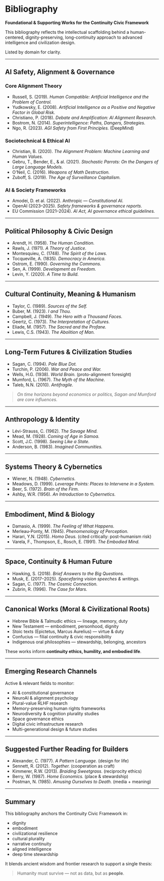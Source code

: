 # Bibliography  
**Foundational & Supporting Works for the Continuity Civic Framework**

This bibliography reflects the intellectual scaffolding behind a human-centered, dignity-preserving, long-continuity approach to advanced intelligence and civilization design.

Listed by domain for clarity.

---

## AI Safety, Alignment & Governance

### Core Alignment Theory
- Russell, S. (2019). *Human Compatible: Artificial Intelligence and the Problem of Control.*
- Yudkowsky, E. (2008). *Artificial Intelligence as a Positive and Negative Factor in Global Risk.*
- Christiano, P. (2018). *Debate and Amplification: AI Alignment Research.*
- Bostrom, N. (2014). *Superintelligence: Paths, Dangers, Strategies.*
- Ngo, R. (2023). *AGI Safety from First Principles.* (DeepMind)

### Sociotechnical & Ethical AI
- Christian, B. (2020). *The Alignment Problem: Machine Learning and Human Values.*
- Gebru, T., Bender, E., & al. (2021). *Stochastic Parrots: On the Dangers of Large Language Models.*
- O'Neil, C. (2016). *Weapons of Math Destruction.*
- Zuboff, S. (2019). *The Age of Surveillance Capitalism.*

### AI & Society Frameworks
- Amodei, D. et al. (2022). Anthropic — *Constitutional AI.*
- OpenAI (2023–2025). *Safety frameworks & governance reports.*  
- EU Commission (2021–2024). *AI Act, AI governance ethical guidelines.*

---

## Political Philosophy & Civic Design

- Arendt, H. (1958). *The Human Condition.*
- Rawls, J. (1971). *A Theory of Justice.*
- Montesquieu, C. (1748). *The Spirit of the Laws.*
- Tocqueville, A. (1835). *Democracy in America.*
- Ostrom, E. (1990). *Governing the Commons.*
- Sen, A. (1999). *Development as Freedom.*
- Levin, Y. (2020). *A Time to Build.*

---

## Cultural Continuity, Meaning & Humanism

- Taylor, C. (1989). *Sources of the Self.*
- Buber, M. (1923). *I and Thou.*
- Campbell, J. (1949). *The Hero with a Thousand Faces.*
- Geertz, C. (1973). *The Interpretation of Cultures.*
- Eliade, M. (1957). *The Sacred and the Profane.*
- Lewis, C.S. (1943). *The Abolition of Man.*

---

## Long-Term Futures & Civilization Studies

- Sagan, C. (1994). *Pale Blue Dot.*
- Turchin, P. (2006). *War and Peace and War.*
- Wells, H.G. (1938). *World Brain.* (proto-alignment foresight)
- Mumford, L. (1967). *The Myth of the Machine.*
- Taleb, N.N. (2010). *Antifragile.*

> *On time horizons beyond economics or politics, Sagan and Mumford are core influences.*

---

## Anthropology & Identity

- Lévi-Strauss, C. (1962). *The Savage Mind.*
- Mead, M. (1928). *Coming of Age in Samoa.*
- Scott, J.C. (1998). *Seeing Like a State.*
- Anderson, B. (1983). *Imagined Communities.*

---

## Systems Theory & Cybernetics

- Wiener, N. (1948). *Cybernetics.*
- Meadows, D. (1999). *Leverage Points: Places to Intervene in a System.*
- Beer, S. (1972). *Brain of the Firm.*
- Ashby, W.R. (1956). *An Introduction to Cybernetics.*

---

## Embodiment, Mind & Biology

- Damasio, A. (1999). *The Feeling of What Happens.*
- Merleau-Ponty, M. (1945). *Phenomenology of Perception.*
- Harari, Y.N. (2015). *Homo Deus.* (cited critically: post-humanism risk)
- Varela, F., Thompson, E., Rosch, E. (1991). *The Embodied Mind.*

---

## Space, Continuity & Human Future

- Hawking, S. (2018). *Brief Answers to the Big Questions.*
- Musk, E. (2017–2025). *Spacefaring vision speeches & writings.*
- Sagan, C. (1977). *The Cosmic Connection.*
- Zubrin, R. (1996). *The Case for Mars.*

---

## Canonical Works (Moral & Civilizational Roots)

- Hebrew Bible & Talmudic ethics — lineage, memory, duty
- New Testament — embodiment, personhood, dignity
- Stoic texts (Epictetus, Marcus Aurelius) — virtue & duty
- Confucius — filial continuity & civic responsibility
- Indigenous oral philosophies — stewardship, belonging, ancestors

These works inform **continuity ethics, humility, and embodied life**.

---

## Emerging Research Channels

Active & relevant fields to monitor:

- AI & constitutional governance
- NeuroAI & alignment psychology
- Plural-value RLHF research
- Memory-preserving human rights frameworks
- Neurodiversity & cognition plurality studies
- Space governance ethics
- Digital civic infrastructure research
- Multi-generational design & future studies

---

## Suggested Further Reading for Builders

- Alexander, C. (1977). *A Pattern Language.* (design for life)
- Sennett, R. (2012). *Together.* (cooperation as craft)
- Kimmerer, R.W. (2013). *Braiding Sweetgrass.* (reciprocity ethics)
- Berry, W. (1987). *Home Economics.* (place & stewardship)
- Postman, N. (1985). *Amusing Ourselves to Death.* (media + meaning)

---

## Summary

This bibliography anchors the Continuity Civic Framework in:

- dignity  
- embodiment  
- civilizational resilience  
- cultural plurality  
- narrative continuity  
- aligned intelligence  
- deep time stewardship  

It blends ancient wisdom and frontier research to support a single thesis:

> Humanity must survive — not as data, but as **people**.

